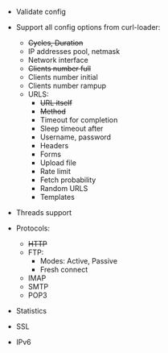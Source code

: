 
- Validate config
- Support all config options from curl-loader:
    - <s>Cycles, Duration</s>
    - IP addresses pool, netmask
    - Network interface
    - <s>Clients number full</s>
    - Clients number initial
    - Clients number rampup
    - URLS:
        - <s>URL itself</s>
        - <s>Method</s>
        - Timeout for completion
        - Sleep timeout after 
        - Username, password
        - Headers
        - Forms
        - Upload file
        - Rate limit
        - Fetch probability
        - Random URLS
        - Templates

- Threads support
- Protocols:
    - <s>HTTP</s>
    - FTP:
        - Modes: Active, Passive
        - Fresh connect
    - IMAP
    - SMTP
    - POP3
- Statistics
- SSL
- IPv6